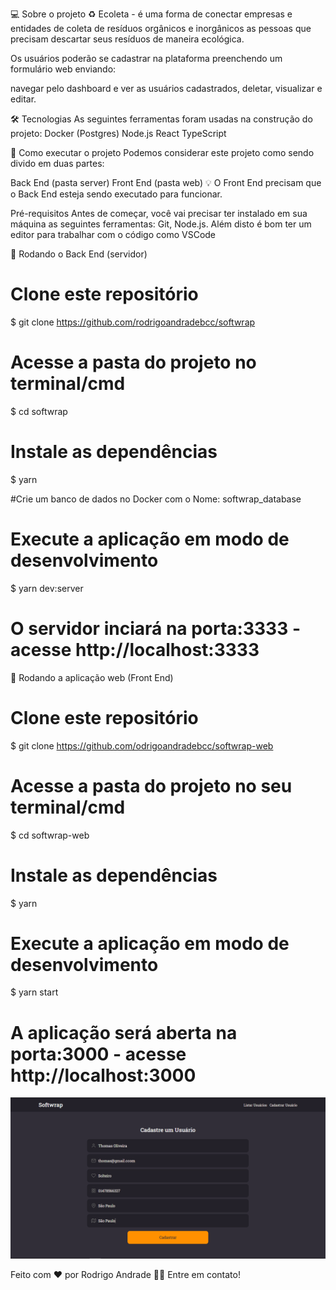 💻 Sobre o projeto
♻️ Ecoleta - é uma forma de conectar empresas e entidades de coleta de resíduos orgânicos e inorgânicos as pessoas que precisam descartar seus resíduos de maneira ecológica.

Os usuários poderão se cadastrar na plataforma preenchendo um formulário web enviando:


navegar pelo dashboard e ver as usuários cadastrados, deletar, visualizar e editar.


🛠 Tecnologias
As seguintes ferramentas foram usadas na construção do projeto:
Docker (Postgres)
Node.js
React
TypeScript


🚀 Como executar o projeto
Podemos considerar este projeto como sendo divido em duas partes:

Back End (pasta server)
Front End (pasta web)
💡 O Front End precisam que o Back End esteja sendo executado para funcionar.

Pré-requisitos
Antes de começar, você vai precisar ter instalado em sua máquina as seguintes ferramentas: Git, Node.js. Além disto é bom ter um editor para trabalhar com o código como VSCode

🎲 Rodando o Back End (servidor)
# Clone este repositório
$ git clone https://github.com/rodrigoandradebcc/softwrap

# Acesse a pasta do projeto no terminal/cmd
$ cd softwrap

# Instale as dependências
$ yarn

#Crie um banco de dados no Docker com o Nome: softwrap_database

# Execute a aplicação em modo de desenvolvimento
$ yarn dev:server

# O servidor inciará na porta:3333 - acesse http://localhost:3333
🧭 Rodando a aplicação web (Front End)
# Clone este repositório
$ git clone https://github.com/odrigoandradebcc/softwrap-web

# Acesse a pasta do projeto no seu terminal/cmd
$ cd softwrap-web

# Instale as dependências
$ yarn

# Execute a aplicação em modo de desenvolvimento
$ yarn start

# A aplicação será aberta na porta:3000 - acesse http://localhost:3000

![alt](https://github.com/rodrigoandradebcc/softwrap-web/blob/master/github/print2.png)

Feito com ❤️ por Rodrigo Andrade 👋🏽 Entre em contato!

